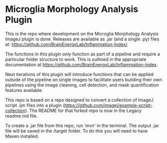 # Microglia Morphology Analysis Plugin

This is the repo where development on the Microglia Morphology Analysis ImageJ plugin is done. Releases are available as .jar (and a single .py) files at: https://github.com/BrainEnergyLab/Inflammation-Index/.

The functions in this plugin only function as part of a pipeline and require a particular folder structure to work. This is outlined in the appropriate documentation at https://github.com/BrainEnergyLab/Inflammation-Index.

Next iterations of this plugin will introduce functions that can be applied outside of the pipeline on single images to facilitate users building their own pipelines using the image cleaning, cell detection, and mask quantification features available.

This repo is based on a repo designed to convert a collection of ImageJ script .ijm files into a plugin (https://github.com/imagej/example-script-collection). The README for that forked repo is now in the Legacy readme.md file.

To create a .jar file from this repo, run 'mvn' in the terminal. The output .jar file will be saved in the /target folder. To do this you will need to have Maven installed.

